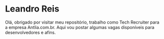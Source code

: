 # Leandro Reis

Olá, obrigado por visitar meu repositório, trabalho como Tech Recruiter para a empresa Antlia.com.br.
Aqui vou postar algumas vagas disponíveis para desenvolvedores e afins.

